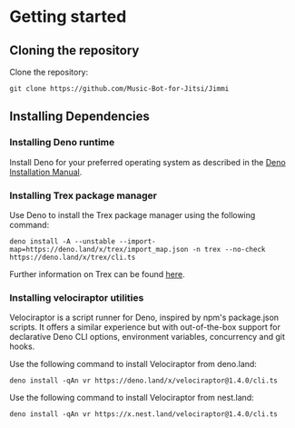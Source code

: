 # Getting started

## Cloning the repository
Clone the repository:  
  
`git clone https://github.com/Music-Bot-for-Jitsi/Jimmi`  

## Installing Dependencies

### Installing Deno runtime

Install Deno for your preferred operating system as described in the [Deno Installation Manual](https://deno.land/manual/getting_started/installation).  

### Installing Trex package manager

Use Deno to install the Trex package manager using the following command:  
  
`deno install -A --unstable --import-map=https://deno.land/x/trex/import_map.json -n trex --no-check https://deno.land/x/trex/cli.ts`  
  
Further information on Trex can be found [here](https://deno.land/x/trex@v1.10.0).  

### Installing velociraptor utilities
Velociraptor is a script runner for Deno, inspired by npm's package.json scripts. It offers a similar experience but with out-of-the-box support for declarative Deno CLI options, environment variables, concurrency and git hooks.

Use the following command to install Velociraptor from deno.land:  
  
`deno install -qAn vr https://deno.land/x/velociraptor@1.4.0/cli.ts`
  
Use the following command to install Velociraptor from nest.land:  
  
`deno install -qAn vr https://x.nest.land/velociraptor@1.4.0/cli.ts`

